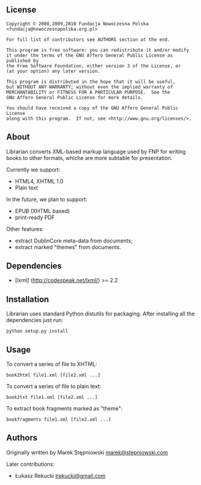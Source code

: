 License
-------
    
    Copyright © 2008,2009,2010 Fundacja Nowoczesna Polska <fundacja@nowoczesnapolska.org.pl>
    
    For full list of contributors see AUTHORS section at the end. 

    This program is free software: you can redistribute it and/or modify
    it under the terms of the GNU Affero General Public License as published by
    the Free Software Foundation, either version 3 of the License, or
    (at your option) any later version.

    This program is distributed in the hope that it will be useful,
    but WITHOUT ANY WARRANTY; without even the implied warranty of
    MERCHANTABILITY or FITNESS FOR A PARTICULAR PURPOSE.  See the
    GNU Affero General Public License for more details.

    You should have received a copy of the GNU Affero General Public License
    along with this program.  If not, see <http://www.gnu.org/licenses/>.


About 
------

Librarian converts XML-based markup language used by FNP for writing books to other formats, whiche are more subtable for presentation.

Currently we support:

 * HTML4, XHTML 1.0
 * Plain text 
 
In the future, we plan to support:

 * EPUB (XHTML based)
 * print-ready PDF 


Other features: 

 * extract DublinCore meta-data from documents;
 * extract marked "themes" from documents.


Dependencies
------------

 * [lxml] (http://codespeak.net/lxml/) >= 2.2


Installation
------------

Librarian uses standard Python distutils for packaging. After installing all the dependencies just run:

    python setup.py install
    

Usage
------

To convert a series of file to XHTML:

    book2html file1.xml [file2.xml ...]

To convert a series of file to plain text:

    book2txt file1.xml [file2.xml ...]

To extract book fragments marked as "theme":

    bookfragments file1.xml [file2.xml ...]


Authors
-------
Originally written by Marek Stępniowski <marek@stepniowski.com>
	
Later contributions:

 * Łukasz Rekucki <lrekucki@gmail.com>